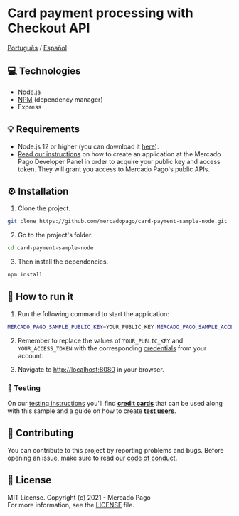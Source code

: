 # Card payment processing with Checkout API

[Português](README.pt.md) / [Español](README.es.md)

## :computer: Technologies

- Node.js
- [NPM](https://www.npmjs.com) (dependency manager)
- Express

## 💡 Requirements

- Node.js 12 or higher (you can download it [here](https://nodejs.org/)).
- [Read our instructions](https://www.mercadopago.com/developers/en/guides/overview#bookmark_el_desarrollo_con_c%C3%B3digo) on how to create an application at the Mercado Pago Developer Panel in order to acquire your public key and access token. They will grant you access to Mercado Pago's public APIs.

## :gear: Installation

1. Clone the project.

```bash
git clone https://github.com/mercadopago/card-payment-sample-node.git
```

2. Go to the project's folder.

```bash
cd card-payment-sample-node
```

3. Then install the dependencies.

```bash
npm install
```

## 🌟 How to run it

1. Run the following command to start the application:

```bash
MERCADO_PAGO_SAMPLE_PUBLIC_KEY=YOUR_PUBLIC_KEY MERCADO_PAGO_SAMPLE_ACCESS_TOKEN=YOUR_ACCESS_TOKEN npm start
``` 

2. Remember to replace the values of `YOUR_PUBLIC_KEY` and `YOUR_ACCESS_TOKEN` with the corresponding [credentials](https://www.mercadopago.com/developers/panel) from your account.

3. Navigate to [http://localhost:8080](http://localhost:8080) in your browser.

### :test_tube: Testing

On our [testing instructions](https://www.mercadopago.com/developers/en/guides/online-payments/checkout-api/testing) you'll find **[credit cards](https://www.mercadopago.com/developers/en/guides/online-payments/checkout-api/testing#bookmark_test_cards)** that can be used along with this sample and a guide on how to create **[test users](https://www.mercadopago.com/developers/en/guides/online-payments/checkout-api/testing#bookmark_how_to_create_users)**.

## :handshake: Contributing

You can contribute to this project by reporting problems and bugs. Before opening an issue, make sure to read our [code of conduct](CODE_OF_CONDUCT.md).

## :bookmark: License

MIT License. Copyright (c) 2021 - Mercado Pago <br/>
For more information, see the [LICENSE](LICENSE) file.
